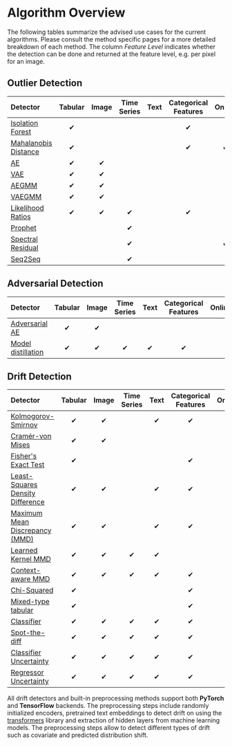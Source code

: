 # Algorithm Overview

The following tables summarize the advised use cases for the current algorithms. Please consult the method specific pages for a more detailed breakdown of each method. The column *Feature Level* indicates whether the detection can be done and returned at the feature level, e.g. per pixel for an image.

## Outlier Detection

|Detector|Tabular|Image|Time Series|Text|Categorical Features|Online|Feature Level|
|:---|:---:|:---:|:---:|:---:|:---:|:---:|:---:|
|[Isolation Forest](../od/methods/iforest.ipynb)|✔| | | |✔| | |
|[Mahalanobis Distance](../od/methods/mahalanobis.ipynb)|✔| | | |✔|✔| |
|[AE](../od/methods/ae.ipynb)|✔|✔| | | | |✔|
|[VAE](../od/methods/vae.ipynb)|✔|✔| | | | |✔|
|[AEGMM](../od/methods/aegmm.ipynb)|✔|✔| | | | | |
|[VAEGMM](../od/methods/vaegmm.ipynb)|✔|✔| | | | | |
|[Likelihood Ratios](../od/methods/llr.ipynb)|✔|✔|✔| |✔| |✔|
|[Prophet](../od/methods/prophet.ipynb)| | |✔| | | | |
|[Spectral Residual](../od/methods/sr.ipynb)| | |✔| | |✔|✔|
|[Seq2Seq](../od/methods/seq2seq.ipynb)| | |✔| | | |✔|

## Adversarial Detection

|Detector|Tabular|Image|Time Series|Text|Categorical Features|Online|Feature Level|
|:---|:---:|:---:|:---:|:---:|:---:|:---:|:---:|
|[Adversarial AE](../ad/methods/adversarialae.ipynb)|✔|✔| | | | | |
|[Model distillation](../ad/methods/modeldistillation.ipynb)|✔|✔|✔|✔|✔| | | |

## Drift Detection

| Detector                                                          |Tabular|Image|Time Series|Text|Categorical Features|Online|Feature Level|
|:------------------------------------------------------------------|:---:|:---:|:---:|:---:|:---:|:---:|:---:|
| [Kolmogorov-Smirnov](../cd/methods/ksdrift.ipynb)                 |✔|✔| |✔|✔| |✔|
| [Cramér-von Mises](../cd/methods/cvmdrift.ipynb)                  |✔|✔| | | |✔|✔|
| [Fisher's Exact Test](../cd/methods/fetdrift.ipynb)               |✔| | | |✔|✔|✔|
| [Least-Squares Density Difference](../cd/methods/lsdddrift.ipynb) |✔|✔| |✔|✔|✔| |
| [Maximum Mean Discrepancy (MMD)](../cd/methods/mmddrift.ipynb)    |✔|✔| |✔|✔|✔| |
| [Learned Kernel MMD](../cd/methods/learnedkerneldrift.ipynb)      |✔|✔|✔|✔| | | |
| [Context-aware MMD](../cd/methods/contextmmddrift.ipynb)          |✔|✔|✔|✔|✔| | | |
| [Chi-Squared](../cd/methods/chisquaredrift.ipynb)                 |✔| | | |✔| |✔|
| [Mixed-type tabular](../cd/methods/tabulardrift.ipynb)            |✔| | | |✔| |✔|
| [Classifier](../cd/methods/classifierdrift.ipynb)                 |✔|✔|✔|✔|✔| | |
| [Spot-the-diff](../cd/methods/spotthediffdrift.ipynb)             |✔|✔|✔|✔|✔| |✔|
| [Classifier Uncertainty](../cd/methods/modeluncdrift.ipynb)       |✔|✔|✔|✔|✔| | |
| [Regressor Uncertainty](../cd/methods/modeluncdrift.ipynb)        |✔|✔|✔|✔|✔| | | |

All drift detectors and built-in preprocessing methods support both **PyTorch** and **TensorFlow** backends.
The preprocessing steps include randomly initialized encoders, pretrained text embeddings to detect drift on 
using the [transformers](https://github.com/huggingface/transformers) library and extraction of hidden layers from machine learning models. 
The preprocessing steps allow to detect different types of drift such as covariate and predicted distribution shift.
